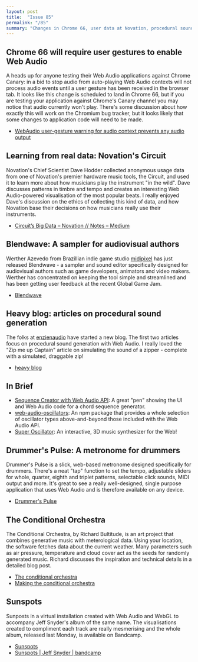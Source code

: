```yaml
---
layout: post
title:  "Issue 85"
permalink: "/85"
summary: "Changes in Chrome 66, user data at Novation, procedural sound generation, conditional orchestras."
---
```


## Chrome 66 will require user gestures to enable Web Audio

A heads up for anyone testing their Web Audio applications against Chrome Canary: in a bid to stop audio from auto-playing Web Audio contexts will not process audio events until a user gesture has been received in the browser tab. It looks like this change is scheduled to land in Chrome 66, but if you are testing your application against Chrome's Canary channel you may notice that audio currently won't play. There's some discussion about how exactly this will work on the Chromium bug tracker, but it looks likely that some changes to application code will need to be made.

- [WebAudio user-gesture warning for audio context prevents any audio output](https://bugs.chromium.org/p/chromium/issues/detail?id=807017)

## Learning from real data: Novation's Circuit

Novation's Chief Scientist Dave Hodder collected anonymous usage data from one of Novation's premier hardware music tools, the Circuit, and used it to learn more about how musicians play the instrument "in the wild". Dave discusses patterns in timbre and tempo and creates an interesting Web Audio-powered visualisation of the most popular beats. I really enjoyed Dave's discussion on the ethics of collecting this kind of data, and how Novation base their decisions on how musicians really use their instruments.

- [Circuit’s Big Data – Novation // Notes – Medium](https://medium.com/novation-notes/circuits-big-data-74675c7c973c)

## Blendwave: A sampler for audiovisual authors

Werther Azevedo from Brazillian indie game studio [midipixel](http://site.midipixel.com/en/) has just released Blendwave - a sampler and sound editor specifically designed for audiovisual authors such as game developers, animators and video makers. Werther has concentrated on keeping the tool simple and streamlined and has been getting user feedback at the recent Global Game Jam.

- [Blendwave](http://beta.blendwave.net/?p=wavePanel)

## Heavy blog: articles on procedural sound generation

The folks at [enzienaudio](https://enzienaudio.com/) have started a new blog. The first two articles focus on procedural sound generation with Web Audio. I really loved the "Zip me up Captain" article on simulating the sound of a zipper - complete with a simulated, draggable zip!

- [heavy blog](https://enzienaudio.com/blog/)

## In Brief

- [Sequence Creator with Web Audio API](https://codepen.io/jkantner/pen/pWOMVO/): A great "pen" showing the UI and Web Audio code for a chord sequence generator.
- [web-audio-oscillators](https://github.com/lukehorvat/web-audio-oscillators): An npm package that provides a whole selection of oscillator types above-and-beyond those included with the Web Audio API.
- [Super Oscillator](https://github.com/lukehorvat/super-oscillator): An interactive, 3D music synthesizer for the Web!

## Drummer's Pulse: A metronome for drummers

Drummer's Pulse is a slick, web-based metronome designed specifically for drummers. There's a neat "tap" function to set the tempo, adjustable sliders for whole, quarter, eighth and triplet patterns, selectable click sounds, MIDI output and more. It's great to see a really well-designed, single purpose application that uses Web Audio and is therefore available on any device.

- [Drummer's Pulse](https://drummers-pulse.com/)

## The Conditional Orchestra

The Conditional Orchestra, by Richard Bultitude, is an art project that combines generative music with meterological data. Using your location, the software fetches data about the current weather. Many parameters such as air pressure, temperature and cloud cover act as the seeds for randomly generated music. Richard discusses the inspiration and technical details in a detailed blog post.

- [The conditional orchestra](https://theconditionalorchestra.com/)
- [Making the conditional orchestra](https://medium.com/@pointbmusic/making-the-conditional-orchestra-df3149b17d23)

## Sunspots

Sunposts in a virtual installation created with Web Audio and WebGL to accompany Jeff Snyder's album of the same name. The visualisations created to compliment each track are really mesmerising and the whole album, released last Monday, is available on Bandcamp.

- [Sunspots](http://sunspots.scattershot.org/)
- [Sunspots | Jeff Snyder | bandcamp](https://jeffsnyder.bandcamp.com/album/sunspots)
